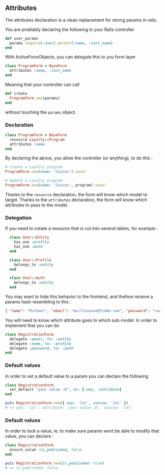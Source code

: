 ## Attributes

The attributes declaration is a clean replacement for strong params in rails.

You are problably declaring the following in your Rails controller

```ruby
def user_params
  params.require(:user).permit(:name, :last_name)
end
```

With ActiveFormObjects, you can delegate this to you form layer

```ruby
class ProgramForm < BaseForm
  attributes :name, :last_name
end
```

Meaning that your controller can call

```ruby
def create
  ProgramForm.new(params)
end
```

without touching the `params` object.

### Declaration

```ruby
class ProgramForm < BaseForm
  resource Loyalty::Program
  attributes :name
end
```

By declaring the above, you allow the controller (or anything), to do this :

```ruby
# Create a Loyalty program
ProgramForm.new(name: 'Coucou').save!

# Update a Loyalty program
ProgramForm.new(name: 'Coucou', program).save!
```

Thanks to the `resource` declaration, the form will know which model to target.
Thanks to the `attributes` declaration, the form will know which attributes to pass to the model.

### Delegation

If you need to create a resource that is cut into several tables, for example :

```ruby
  class User::Entity
    has_one :profile
    has_one :auth
  end

  class User::Profile
    belongs_to :entity
  end

  class User::Auth
    belongs_to :entity
  end
```

You may want to hide this behavior to the frontend, and thefore receive a params hash resembling to this :

```json
{ "name": "Michael", "email": "mvilleneuve@fidme.com", "password": "coucou" }
```

You will need to know which attribute goes to which sub-model.
In order to implement that you can do

```ruby
class RegistrationForm
  delegate :email, to: :entity
  delegate :name, to: :profile
  delegate :password, to: :auth
end
```

### Default values

In order to set a default value to a param you can declare the following

```ruby
class RegistrationForm
  set_default "your value :D", to: [:any, :attribute]
end
```

```ruby
puts RegistrationForm.new({ any: 'lol', coucou: 'lol' })
# => any: 'lol', attribute: 'your value :D', coucou: 'lol'
```

### Default values

In order to lock a value, ie: to make sure params wont be able to modify that value, you can declare :

```ruby
class RegistrationForm
  ensure_value :is_published, false
end
```

```ruby
puts RegistrationForm.new(is_published: true)
# => is_published: false
```
